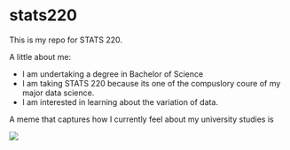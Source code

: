 # stats220

This is my repo for STATS 220. 

A little about me:

- I am undertaking a degree in Bachelor of Science 
- I am taking STATS 220 because its one of the compuslory coure of my major data science.
- I am interested in learning about the variation of data.

A meme that captures how I currently feel about my university studies is

![](https://c.tenor.com/8druEACXtX8AAAAd/tenor.gif)
